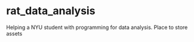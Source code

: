 # rat_data_analysis
Helping a NYU student with programming for data analysis.  Place to store assets

